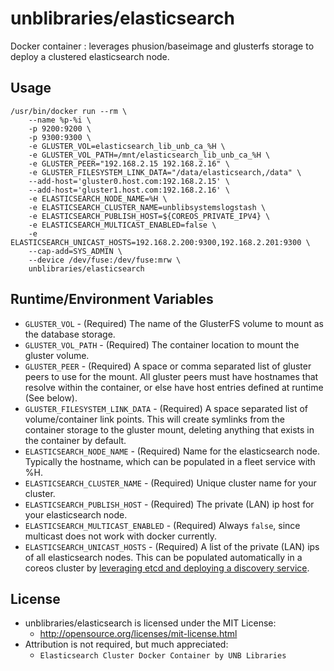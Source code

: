 # unblibraries/elasticsearch
Docker container : leverages phusion/baseimage and glusterfs storage to deploy a clustered elasticsearch node.

## Usage
```
/usr/bin/docker run --rm \
    --name %p-%i \
    -p 9200:9200 \
    -p 9300:9300 \
    -e GLUSTER_VOL=elasticsearch_lib_unb_ca_%H \
    -e GLUSTER_VOL_PATH=/mnt/elasticsearch_lib_unb_ca_%H \
    -e GLUSTER_PEER="192.168.2.15 192.168.2.16" \
    -e GLUSTER_FILESYSTEM_LINK_DATA="/data/elasticsearch,/data" \
    --add-host='gluster0.host.com:192.168.2.15' \
    --add-host='gluster1.host.com:192.168.2.16' \
    -e ELASTICSEARCH_NODE_NAME=%H \
    -e ELASTICSEARCH_CLUSTER_NAME=unblibsystemslogstash \
    -e ELASTICSEARCH_PUBLISH_HOST=${COREOS_PRIVATE_IPV4} \
    -e ELASTICSEARCH_MULTICAST_ENABLED=false \
    -e ELASTICSEARCH_UNICAST_HOSTS=192.168.2.200:9300,192.168.2.201:9300 \
    --cap-add=SYS_ADMIN \
    --device /dev/fuse:/dev/fuse:mrw \
    unblibraries/elasticsearch
```

## Runtime/Environment Variables
* `GLUSTER_VOL` - (Required) The name of the GlusterFS volume to mount as the database storage.
* `GLUSTER_VOL_PATH` - (Required) The container location to mount the gluster volume.
* `GLUSTER_PEER` - (Required) A space or comma separated list of gluster peers to use for the mount. All gluster peers must have hostnames that resolve within the container, or else have host entries defined at runtime (See below).
* `GLUSTER_FILESYSTEM_LINK_DATA` - (Required) A space separated list of volume/container link points. This will create symlinks from the container storage to the gluster mount, deleting anything that exists in the container by default.
* `ELASTICSEARCH_NODE_NAME` - (Required) Name for the elasticsearch node. Typically the hostname, which can be populated in a fleet service with %H.
* `ELASTICSEARCH_CLUSTER_NAME` - (Required) Unique cluster name for your cluster.
* `ELASTICSEARCH_PUBLISH_HOST` - (Required) The private (LAN) ip host for your elasticsearch node.
* `ELASTICSEARCH_MULTICAST_ENABLED` - (Required) Always `false`, since multicast does not work with docker currently.
* `ELASTICSEARCH_UNICAST_HOSTS` - (Required) A list of the private (LAN) ips of all elasticsearch nodes. This can be populated automatically in a coreos cluster by [leveraging etcd and deploying a discovery service](http://mattupstate.com/coreos/devops/2014/06/26/running-an-elasticsearch-cluster-on-coreos.html).

## License
- unblibraries/elasticsearch is licensed under the MIT License:
  - http://opensource.org/licenses/mit-license.html
- Attribution is not required, but much appreciated:
  - `Elasticsearch Cluster Docker Container by UNB Libraries`
